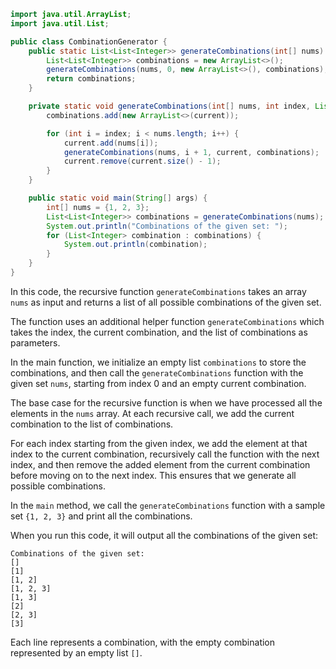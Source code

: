

```java
import java.util.ArrayList;
import java.util.List;

public class CombinationGenerator {
    public static List<List<Integer>> generateCombinations(int[] nums) {
        List<List<Integer>> combinations = new ArrayList<>();
        generateCombinations(nums, 0, new ArrayList<>(), combinations);
        return combinations;
    }

    private static void generateCombinations(int[] nums, int index, List<Integer> current, List<List<Integer>> combinations) {
        combinations.add(new ArrayList<>(current));

        for (int i = index; i < nums.length; i++) {
            current.add(nums[i]);
            generateCombinations(nums, i + 1, current, combinations);
            current.remove(current.size() - 1);
        }
    }

    public static void main(String[] args) {
        int[] nums = {1, 2, 3};
        List<List<Integer>> combinations = generateCombinations(nums);
        System.out.println("Combinations of the given set: ");
        for (List<Integer> combination : combinations) {
            System.out.println(combination);
        }
    }
}
```

In this code, the recursive function `generateCombinations` takes an array `nums` as input and returns a list of all possible combinations of the given set.

The function uses an additional helper function `generateCombinations` which takes the index, the current combination, and the list of combinations as parameters.

In the main function, we initialize an empty list `combinations` to store the combinations, and then call the `generateCombinations` function with the given set `nums`, starting from index 0 and an empty current combination.

The base case for the recursive function is when we have processed all the elements in the `nums` array. At each recursive call, we add the current combination to the list of combinations.

For each index starting from the given index, we add the element at that index to the current combination, recursively call the function with the next index, and then remove the added element from the current combination before moving on to the next index. This ensures that we generate all possible combinations.

In the `main` method, we call the `generateCombinations` function with a sample set `{1, 2, 3}` and print all the combinations.

When you run this code, it will output all the combinations of the given set:
```
Combinations of the given set: 
[]
[1]
[1, 2]
[1, 2, 3]
[1, 3]
[2]
[2, 3]
[3]
```

Each line represents a combination, with the empty combination represented by an empty list `[]`.

